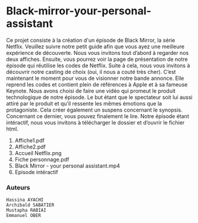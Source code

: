 # Black-mirror-your-personal-assistant

Ce projet consiste à la création d'un épisode de Black Mirror, la série Netflix. Veuillez suivre notre petit guide afin que vous ayez une meilleure expérience de découverte. Nous vous invitons tout d’abord à regarder nos deux affiches. Ensuite, vous pourrez voir la page de présentation de notre épisode qui réutilise les codes de Netflix. Suite à cela, nous vous invitons à découvrir notre casting de choix (oui, il nous a couté très cher). C’est maintenant le moment pour vous de visionner notre bande annonce. Elle reprend les codes et contient plein de références à Apple et à sa fameuse Keynote. Nous avons choisi de faire une vidéo qui promeut le produit technologique de notre épisode. Le but étant que le spectateur soit lui aussi attiré par le produit et qu’il ressente les mêmes émotions que la protagoniste. Cela créer également un suspens concernant le synopsis. Concernant ce dernier, vous pouvez finalement le lire. Notre épisode étant intéractif, nous vous invitons à télécharger le dossier et d’ouvrir le fichier html.

1.	Affiche1.pdf
2.	Affiche2.pdf
3.	Accueil Netflix.png
4.	Fiche personnage.pdf
5.	Black Mirror - your personal assistant.mp4
6.	Episode intéractif

### Auteurs
```
Hassina AYACHI
Archibald SABATIER
Mustapha RABIAI
Emmanuel OBER

